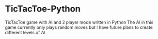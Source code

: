 # TicTacToe-Python
TicTacToe game with AI and 2 player mode written in Python
The AI in this game currently only plays random moves but I have future plans to create different levels of AI
